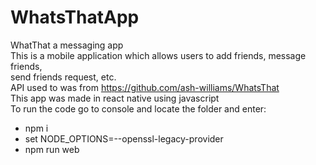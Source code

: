 # WhatsThatApp<br />
WhatThat a messaging app<br />
This is a mobile application which allows users to add friends, message friends,<br />
send friends request, etc.<br />
API used to was from https://github.com/ash-williams/WhatsThat<br />
This app was made in react native using javascript<br />
To run the code go to console and locate the folder and enter:<br />
<ul>
<li>  npm i<br />
<li>  set NODE_OPTIONS=--openssl-legacy-provider<br />
<li>  npm run web<br />
</ul>
